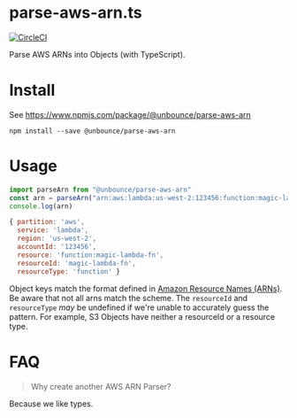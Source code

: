 # parse-aws-arn.ts 

[![CircleCI](https://circleci.com/gh/unbounce/parse-aws-arn.ts/tree/master.svg?style=svg)](https://circleci.com/gh/unbounce/parse-aws-arn.ts/tree/master)

Parse AWS ARNs into Objects (with TypeScript).

# Install

See https://www.npmjs.com/package/@unbounce/parse-aws-arn

```
npm install --save @unbounce/parse-aws-arn
```

# Usage

``` js
import parseArn from "@unbounce/parse-aws-arn"
const arn = parseArn("arn:aws:lambda:us-west-2:123456:function:magic-lambda-fn")
console.log(arn)

{ partition: 'aws',
  service: 'lambda',
  region: 'us-west-2',
  accountId: '123456',
  resource: 'function:magic-lambda-fn',
  resourceId: 'magic-lambda-fn',
  resourceType: 'function' }
```

Object keys match the format defined in [Amazon Resource Names
(ARNs)](https://docs.aws.amazon.com/general/latest/gr/aws-arns-and-namespaces.html).
Be aware that not all arns match the scheme. The `resourceId` and `resourceType`
*may* be undefined if we're unable to accurately guess the pattern. For example,
S3 Objects have neither a resourceId or a resource type.

# FAQ

> Why create another AWS ARN Parser?

Because we like types.
